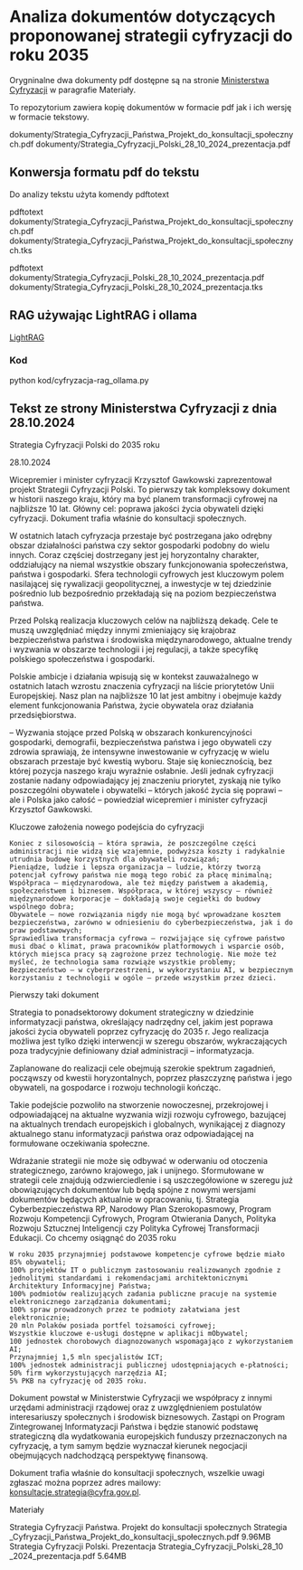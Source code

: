 # Analiza dokumentów dotyczących proponowanej strategii cyfryzacji do roku 2035

Orygninalne dwa dokumenty pdf dostępne są na stronie [Ministerstwa Cyfryzacji](https://www.gov.pl/web/cyfryzacja/strategia-cyfryzacji-polski-do-2035-roku)
w paragrafie Materiały. 

To repozytorium zawiera kopię dokumentów w formacie pdf jak i ich wersję w formacie tekstowy.

dokumenty/Strategia_Cyfryzacji_Państwa_Projekt_do_konsultacji_społecznych.pdf
dokumenty/Strategia_Cyfryzacji_Polski_28_10_2024_prezentacja.pdf


## Konwersja formatu pdf do tekstu

Do analizy tekstu użyta komendy pdftotext  

pdftotext dokumenty/Strategia_Cyfryzacji_Państwa_Projekt_do_konsultacji_społecznych.pdf dokumenty/Strategia_Cyfryzacji_Państwa_Projekt_do_konsultacji_społecznych.tks

pdftotext dokumenty/Strategia_Cyfryzacji_Polski_28_10_2024_prezentacja.pdf dokumenty/Strategia_Cyfryzacji_Polski_28_10_2024_prezentacja.tks


## RAG używając LightRAG i ollama

[LightRAG](https://github.com/HKUDS/LightRAG)

### Kod 

python kod/cyfryzacja-rag_ollama.py


## Tekst ze strony Ministerstwa Cyfryzacji z dnia 28.10.2024


Strategia Cyfryzacji Polski do 2035 roku

28.10.2024

Wicepremier i minister cyfryzacji Krzysztof Gawkowski zaprezentował projekt Strategii Cyfryzacji Polski. To pierwszy tak kompleksowy dokument w historii naszego kraju, który ma być planem transformacji cyfrowej na najbliższe 10 lat. Główny cel: poprawa jakości życia obywateli dzięki cyfryzacji. Dokument trafia właśnie do konsultacji społecznych.

W ostatnich latach cyfryzacja przestaje być postrzegana jako odrębny obszar działalności państwa czy sektor gospodarki podobny do wielu innych. Coraz częściej dostrzegany jest jej horyzontalny charakter, oddziałujący na niemal wszystkie obszary funkcjonowania społeczeństwa, państwa i gospodarki. Sfera technologii cyfrowych jest kluczowym polem nasilającej się rywalizacji geopolitycznej, a inwestycje w tej dziedzinie pośrednio lub bezpośrednio przekładają się na poziom bezpieczeństwa państwa.

Przed Polską realizacja kluczowych celów na najbliższą dekadę. Cele te muszą uwzględniać między innymi zmieniający się krajobraz bezpieczeństwa państwa i środowiska międzynarodowego, aktualne trendy i wyzwania w obszarze technologii i jej regulacji, a także specyfikę polskiego społeczeństwa i gospodarki.

Polskie ambicje i działania wpisują się w kontekst zauważalnego w ostatnich latach wzrostu znaczenia cyfryzacji na liście priorytetów Unii Europejskiej. Nasz plan na najbliższe 10 lat jest ambitny i obejmuje każdy element funkcjonowania Państwa, życie obywatela oraz działania przedsiębiorstwa.

– Wyzwania stojące przed Polską w obszarach konkurencyjności gospodarki, demografii, bezpieczeństwa państwa i jego obywateli czy zdrowia sprawiają, że intensywne inwestowanie w cyfryzację w wielu obszarach przestaje być kwestią wyboru. Staje się koniecznością, bez której pozycja naszego kraju wyraźnie osłabnie. Jeśli jednak cyfryzacji zostanie nadany odpowiadający jej znaczeniu priorytet, zyskają nie tylko poszczególni obywatele i obywatelki – których jakość życia się poprawi – ale i Polska jako całość – powiedział wicepremier i minister cyfryzacji Krzysztof Gawkowski.



Kluczowe założenia nowego podejścia do cyfryzacji

    Koniec z silosowością – która sprawia, że poszczególne części administracji nie widzą się wzajemnie, podwyższa koszty i radykalnie utrudnia budowę korzystnych dla obywateli rozwiązań;
    Pieniądze, ludzie i lepsza organizacja – ludzie, którzy tworzą potencjał cyfrowy państwa nie mogą tego robić za płacę minimalną;
    Współpraca – międzynarodowa, ale też między państwem a akademią, społeczeństwem i biznesem. Współpraca, w której wszyscy – również międzynarodowe korporacje – dokładają swoje cegiełki do budowy wspólnego dobra;
    Obywatele – nowe rozwiązania nigdy nie mogą być wprowadzane kosztem bezpieczeństwa, zarówno w odniesieniu do cyberbezpieczeństwa, jak i do praw podstawowych;
    Sprawiedliwa transformacja cyfrowa – rozwijające się cyfrowe państwo musi dbać o klimat, prawa pracowników platformowych i wsparcie osób, których miejsca pracy są zagrożone przez technologię. Nie może też myśleć, że technologia sama rozwiąże wszystkie problemy;
    Bezpieczeństwo – w cyberprzestrzeni, w wykorzystaniu AI, w bezpiecznym korzystaniu z technologii w ogóle – przede wszystkim przez dzieci.

Pierwszy taki dokument

Strategia to ponadsektorowy dokument strategiczny w dziedzinie informatyzacji państwa, określający nadrzędny cel, jakim jest poprawa jakości życia obywateli poprzez cyfryzację do 2035 r. Jego realizacja możliwa jest tylko dzięki interwencji w szeregu obszarów, wykraczających poza tradycyjnie definiowany dział administracji – informatyzacja.

Zaplanowane do realizacji cele obejmują szerokie spektrum zagadnień, począwszy od kwestii horyzontalnych, poprzez płaszczyznę państwa i jego obywateli, na gospodarce i rozwoju technologii kończąc.

Takie podejście pozwoliło na stworzenie nowoczesnej, przekrojowej i odpowiadającej na aktualne wyzwania wizji rozwoju cyfrowego, bazującej na aktualnych trendach europejskich i globalnych, wynikającej z diagnozy aktualnego stanu informatyzacji państwa oraz odpowiadającej na formułowane oczekiwania społeczne.

Wdrażanie strategii nie może się odbywać w oderwaniu od otoczenia strategicznego, zarówno krajowego, jak i unijnego. Sformułowane w strategii cele znajdują odzwierciedlenie i są uszczegółowione w szeregu już obowiązujących dokumentów lub będą spójne z nowymi wersjami dokumentów będących aktualnie w opracowaniu, tj. Strategia Cyberbezpieczeństwa RP, Narodowy Plan Szerokopasmowy, Program Rozwoju Kompetencji Cyfrowych, Program Otwierania Danych, Polityka Rozwoju Sztucznej Inteligencji czy Polityka Cyfrowej Transformacji Edukacji.
Co chcemy osiągnąć do 2035 roku

    W roku 2035 przynajmniej podstawowe kompetencje cyfrowe będzie miało 85% obywateli;
    100% projektów IT o publicznym zastosowaniu realizowanych zgodnie z jednolitymi standardami i rekomendacjami architektonicznymi Architektury Informacyjnej Państwa;
    100% podmiotów realizujących zadania publiczne pracuje na systemie elektronicznego zarządzania dokumentami;
    100% spraw prowadzonych przez te podmioty załatwiana jest elektronicznie;
    20 mln Polaków posiada portfel tożsamości cyfrowej;
    Wszystkie kluczowe e-usługi dostępne w aplikacji mObywatel;
    100 jednostek chorobowych diagnozowanych wspomagająco z wykorzystaniem AI;
    Przynajmniej 1,5 mln specjalistów ICT;
    100% jednostek administracji publicznej udostępniających e-płatności;
    50% firm wykorzystujących narzędzia AI;
    5% PKB na cyfryzację od 2035 roku.

Dokument powstał w Ministerstwie Cyfryzacji we współpracy z innymi urzędami administracji rządowej oraz z uwzględnieniem postulatów interesariuszy społecznych i środowisk biznesowych. Zastąpi on Program Zintegrowanej Informatyzacji Państwa i będzie stanowić podstawę strategiczną dla wydatkowania europejskich funduszy przeznaczonych na cyfryzację, a tym samym będzie wyznaczał kierunek negocjacji obejmujących nadchodzącą perspektywę finansową.

Dokument trafia właśnie do konsultacji społecznych, wszelkie uwagi zgłaszać można poprzez adres mailowy: konsultacje.strategia@cyfra.gov.pl.

Materiały

Strategia Cyfryzacji Państwa. Projekt do konsultacji społecznych
Strategia​_Cyfryzacji​_Państwa​_Projekt​_do​_konsultacji​_społecznych.pdf 9.96MB
Strategia Cyfryzacji Polski. Prezentacja
Strategia​_Cyfryzacji​_Polski​_28​_10​_2024​_prezentacja.pdf 5.64MB 
